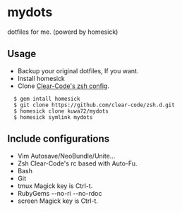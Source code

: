 mydots
======

dotfiles for me. (powerd by homesick)

Usage
-----

* Backup your original dotfiles, If you want.
* Install homesick
* Clone [Clear-Code's zsh config](https://github.com/clear-code/zsh.d/).


```
  $ gem intall homesick
  $ git clone https://github.com/clear-code/zsh.d.git
  $ homesick clone kuwa72/mydots
  $ homesick symlink mydots
```

Include configurations
----------------------

* Vim
  Autosave/NeoBundle/Unite...
* Zsh
  Clear-Code's rc based with Auto-Fu.
* Bash
* Git
* tmux
  Magick key is Ctrl-t.
* RubyGems
  --no-ri --no-rdoc
* screen
  Magick key is Ctrl-t.
